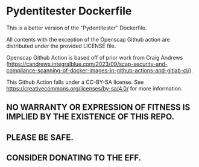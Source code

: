 # Pydentitester Dockerfile

This is a better version of the "Pydentitester" Dockerfile.

All contents with the exception of the Openscap Github action are distributed under the provided LICENSE file.

Openscap Github Action is based off of prior work from Craig Andrews (https://candrews.integralblue.com/2023/09/scap-security-and-compliance-scanning-of-docker-images-in-github-actions-and-gitlab-ci/).

This Github Action falls under a CC-BY-SA license.  See https://creativecommons.org/licenses/by-sa/4.0/ for more information.
## NO WARRANTY OR EXPRESSION OF FITNESS IS IMPLIED BY THE EXISTENCE OF THIS REPO.
## PLEASE BE SAFE.
## CONSIDER DONATING TO THE EFF.